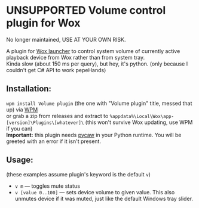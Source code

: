 # UNSUPPORTED Volume control plugin for Wox

No longer maintained, USE AT YOUR OWN RISK.  

A plugin for [Wox launcher](http://wox.one/) to control system volume of
currently active playback device from Wox rather than from system tray.  
Kinda slow (about 150 ms per query), but hey, it's python.
(only because I couldn't get C# API to work pepeHands)  
## Installation:
`wpm install Volume plugin` (the one with "Volume plugin" title, messed that up)
via [WPM](http://www.wox.one/plugin/254)    
or grab a zip from releases and extract to
`%appdata%\Local\Wox\app-[version]\Plugins\[whatever]\`
(this won't survive Wox updating, use WPM if you can)  
**Important:** this plugin needs [pycaw](https://github.com/AndreMiras/pycaw)
in your Python runtime.
You will be greeted with an error if it isn't present.
## Usage:
(these examples assume plugin's keyword is the default `v`)
- `v m` — toggles mute status
- `v [value 0..100]` — sets device volume to given value. This also unmutes
device if it was muted, just like the default Windows tray slider.
